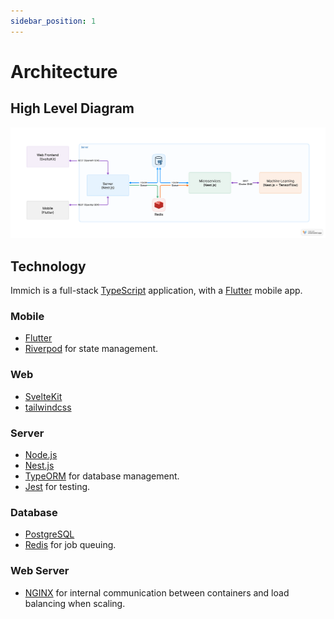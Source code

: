 ```yaml
---
sidebar_position: 1
---
```


# Architecture

## High Level Diagram

![Immich Architecture](./img/app-architecture.png)

## Technology

Immich is a full-stack [TypeScript](https://www.typescriptlang.org/) application, with a [Flutter](https://flutter.dev/) mobile app.

### Mobile

- [Flutter](https://flutter.dev/)
- [Riverpod](https://riverpod.dev/) for state management.

### Web

- [SvelteKit](https://kit.svelte.dev/)
- [tailwindcss](https://tailwindcss.com/)

### Server

- [Node.js](https://nodejs.org/)
- [Nest.js](https://nestjs.com/)
- [TypeORM](https://typeorm.io/) for database management.
- [Jest](https://jestjs.io/) for testing.

### Database

- [PostgreSQL](https://www.postgresql.org/)
- [Redis](https://redis.io/) for job queuing.

### Web Server

- [NGINX](https://www.nginx.com/) for internal communication between containers and load balancing when scaling.
